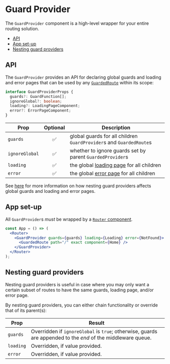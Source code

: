 # Guard Provider

The `GuardProvider` component is a high-level wrapper for your entire routing solution.

- [API](#api)
- [App set-up](#app-set-up)
- [Nesting guard providers](#nesting-guard-providers)

## API

The `GuardProvider` provides an API for declaring global guards and loading and error pages that can be used by any [`GuardedRoute`](/docs/guarded-route.md) within its scope:

```ts
interface GuardProviderProps {
  guards?: GuardFunction[];
  ignoreGlobal?: boolean;
  loading?: LoadingPageComponent;
  error?: ErrorPageComponent;
}
```

| Prop           | Optional | Description                                                          |
| -------------- | :------: | -------------------------------------------------------------------- |
| `guards`       |    ✅    | global guards for all children `GuardProvider`s and `GuardedRoute`s  |
| `ignoreGlobal` |    ✅    | whether to ignore guards set by parent `GuardedProvider`s            |
| `loading`      |    ✅    | the global [loading page](/docs/page-components.md) for all children |
| `error`        |    ✅    | the global [error page](/docs/page-components.md) for all children   |

See [here](#nesting-guard-providers) for more information on how nesting guard providers affects global guards and loading and error pages.

## App set-up

All `GuardProvider`s _must_ be wrapped by a [`Router` component](https://reacttraining.com/react-router/core/api/Router).

```jsx
const App = () => (
  <Router>
    <GuardProvider guards={guards} loading={Loading} error={NotFound}>
      <GuardedRoute path="/" exact component={Home} />
    </GuardProvider>
  </Router>
);
```

## Nesting guard providers

Nesting guard providers is useful in case where you may only want a certain subset of routes to have the same guards, loading page, and/or error page.

By nesting guard providers, you can either chain functionality or override that of its parent(s):

| Prop      | Result                                                                                                       |
| --------- | ------------------------------------------------------------------------------------------------------------ |
| `guards`  | Overridden if `ignoreGlobal` is `true`; otherwise, guards are appended to the _end_ of the middleware queue. |
| `loading` | Overridden, if value provided.                                                                               |
| `error`   | Overridden, if value provided.                                                                               |
